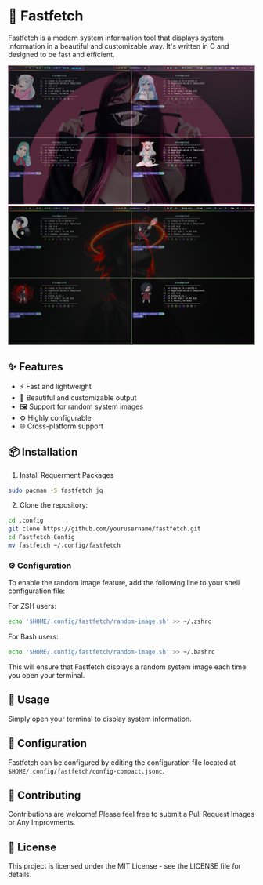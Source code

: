 # 🚀 Fastfetch

Fastfetch is a modern system information tool that displays system information in a beautiful and customizable way. It's written in C and designed to be fast and efficient.

![Fastfetch Preview 1](preview1.png)
![Fastfetch Preview 2](preview2.png)

## ✨ Features

- ⚡ Fast and lightweight
- 🎨 Beautiful and customizable output
- 🖼️ Support for random system images
- ⚙️ Highly configurable
- 🌐 Cross-platform support

## 📦 Installation

1. Install Requerment Packages
```bash
sudo pacman -S fastfetch jq
```

2. Clone the repository:
```bash
cd .config
git clone https://github.com/yourusername/fastfetch.git
cd Fastfetch-Config
mv fastfetch ~/.config/fastfetch
```

### ⚙️ Configuration

To enable the random image feature, add the following line to your shell configuration file:

For ZSH users:
```bash
echo '$HOME/.config/fastfetch/random-image.sh' >> ~/.zshrc
```

For Bash users:
```bash
echo '$HOME/.config/fastfetch/random-image.sh' >> ~/.bashrc
```

This will ensure that Fastfetch displays a random system image each time you open your terminal.

## 🚀 Usage

Simply open your terminal to display system information.

## 🔧 Configuration

Fastfetch can be configured by editing the configuration file located at `$HOME/.config/fastfetch/config-compact.jsonc`.

## 🤝 Contributing

Contributions are welcome! Please feel free to submit a Pull Request Images or Any Improvments.

## 📄 License

This project is licensed under the MIT License - see the LICENSE file for details.

